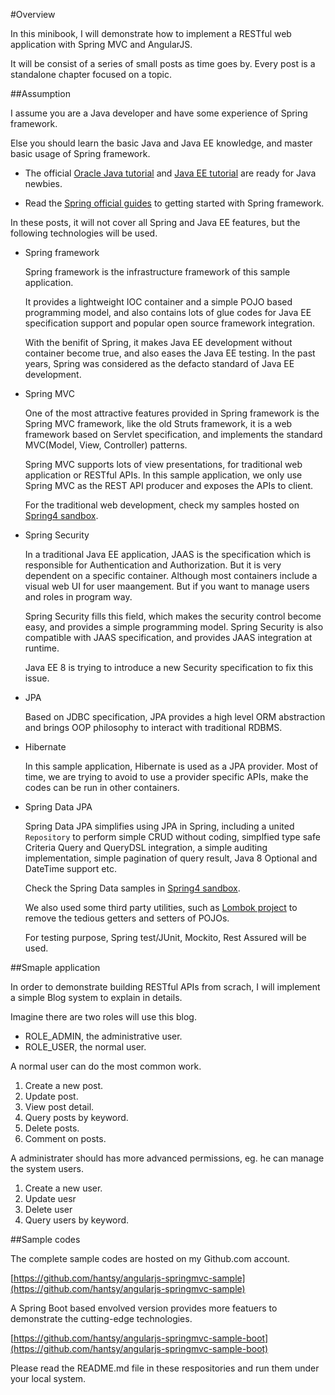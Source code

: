 #Overview

In this minibook, I will demonstrate how to implement a RESTful web application with Spring MVC and AngularJS. 

It will be consist of a series of small posts as time goes by. Every post is a standalone chapter focused on a topic.

##Assumption

I assume you are a Java developer and have some experience of Spring framework.

Else you should learn the basic Java and Java EE knowledge, and master basic usage of Spring framework.

* The official [Oracle Java tutorial](https://docs.oracle.com/javase/tutorial/) and [Java EE tutorial](https://docs.oracle.com/javaee/7/tutorial) are ready for Java newbies.

* Read the [Spring official guides](https://spring.io/guides) to getting started with Spring framework.

In these posts, it will not cover all Spring and Java EE features, but the following technologies will be used.

* Spring framework

	Spring framework is the infrastructure framework of this sample application. 

	It provides a lightweight IOC container and a simple POJO based programming model, and also contains lots of glue codes for Java EE specification support and popular open source framework integration. 

	With the benifit of Spring, it makes Java EE development without container become true, and also eases the Java EE testing. In the past years, Spring was considered as the defacto standard of Java EE development.


* Spring MVC

	One of the most attractive features provided in Spring framework is the Spring MVC framework, like the old Struts framework, it is a web framework based on Servlet specification, and implements the standard MVC(Model, View, Controller) patterns. 

	Spring MVC supports lots of view presentations, for traditional web application or RESTful APIs. In this sample application, we only use Spring MVC as the REST API producer and exposes the APIs to client.

	For the traditional web development, check my samples hosted on [Spring4 sandbox](https://github.com/hantsy/spring4-sandbox).

* Spring Security

	In a traditional Java EE application, JAAS is the specification which is responsible for Authentication and Authorization. But it is very dependent on a specific container. Although most containers include a visual web UI for user maangement. But if you want to manage users and roles in program way.

	Spring Security fills this field, which makes the security control become easy, and provides a simple programming model. Spring Security is also compatible with JAAS specification, and provides JAAS integration at runtime. 

	Java EE 8 is trying to introduce a new Security specification to fix this issue.

* JPA

	Based on JDBC specification, JPA provides a high level ORM abstraction and brings OOP philosophy to interact with traditional RDBMS.

* Hibernate

	In this sample application, Hibernate is used as a JPA provider. Most of time, we are trying to avoid to use a provider specific APIs, make the codes can be run in other containers.

* Spring Data JPA

	Spring Data JPA simplifies using JPA in Spring, including a united `Repository` to perform simple CRUD without coding, simplfied type safe Criteria Query and QueryDSL integration, a simple auditing implementation, simple pagination of query result, Java 8 Optional and DateTime support etc.

	Check the Spring Data samples in [Spring4 sandbox](https://github.com/hantsy/spring4-sandbox).
	 
	We also used some third party utilities, such as [Lombok project](https://projectlombok.org/) to remove the tedious getters and setters of POJOs. 

	For testing purpose, Spring test/JUnit, Mockito, Rest Assured will be used.

##Smaple application

In order to demonstrate building RESTful APIs from scrach, I will implement a simple Blog system to explain in details.

Imagine there are two roles will use this blog.

* ROLE_ADMIN, the administrative user.
* ROLE_USER, the normal user.

A normal user can do the most common work.

1. Create a new post.
2. Update post.
3. View post detail.
4. Query posts by keyword.
5. Delete posts.
6. Comment on posts.

A administrater should has more advanced permissions, eg. he can manage the system users.

1. Create a new user.
2. Update uesr
3. Delete user
4. Query users by keyword.

##Sample codes

The complete sample codes are hosted on my Github.com account.

[https://github.com/hantsy/angularjs-springmvc-sample](https://github.com/hantsy/angularjs-springmvc-sample)

A Spring Boot based envolved version provides more featuers to demonstrate the cutting-edge technologies.

[https://github.com/hantsy/angularjs-springmvc-sample-boot](https://github.com/hantsy/angularjs-springmvc-sample-boot)

Please read the README.md file in these respositories and run them under your local system.

